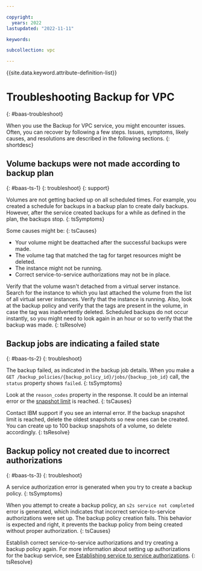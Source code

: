 ```yaml
---

copyright:
  years: 2022
lastupdated: "2022-11-11"

keywords:

subcollection: vpc

---
```


{{site.data.keyword.attribute-definition-list}}

# Troubleshooting Backup for VPC
{: #baas-troubleshoot}

When you use the Backup for VPC service, you might encounter issues. Often, you can recover by following a few steps. Issues, symptoms, likely causes, and resolutions are described in the following sections.
{: shortdesc}

## Volume backups were not made according to backup plan
{: #baas-ts-1}
{: troubleshoot}
{: support}

Volumes are not getting backed up on all scheduled times. For example, you created a schedule for backups in a backup plan to create daily backups. However, after the service created backups for a while as defined in the plan, the backups stop.
{: tsSymptoms}

Some causes might be:
{: tsCauses}

* Your volume might be deattached after the successful backups were made.
* The volume tag that matched the tag for target resources might be deleted.
* The instance might not be running.
* Correct service-to-service authorizations may not be in place.

Verify that the volume wasn't detached from a virtual server instance. Search for the instance to which you last attached the volume from the list of all virtual server instances. Verify that the instance is running. Also, look at the backup policy and verify that the tags are present in the volume, in case the tag was inadvertently deleted. Scheduled backups do not occur instantly, so you might need to look again in an hour or so to verify that the backup was made.
{: tsResolve}

## Backup jobs are indicating a failed state
{: #baas-ts-2}
{: troubleshoot}

The backup failed, as indicated in the backup job details. When you make a `GET /backup_policies/{backup_policy_id}/jobs/{backup_job_id}` call, the `status` property shows `failed`.
{: tsSymptoms}

Look at the `reason_codes` property in the response. It could be an internal error or the [snapshot limit](/docs/vpc?topic=vpc-snapshots-vpc-faqs&interface=ui#faq-snapshot-3) is reached.
{: tsCauses}

Contact IBM support if you see an internal error. If the backup snapshot limit is reached, delete the oldest snapshots so new ones can be created. You can create up to 100 backup snapshots of a volume, so delete accordingly.
{: tsResolve}

## Backup policy not created due to incorrect authorizations
{: #baas-ts-3}
{: troubleshoot}

A service authorization error is generated when you try to create a backup policy.
{: tsSymptoms}

When you attempt to create a backup policy, an `s2s service not completed` error is generated, which indicates that incorrect service-to-service authorizations were set up. The backup policy creation fails. This behavior is expected and right, it prevents the backup policy from being created without proper authorization.
{: tsCauses}

Establish correct service-to-service authorizations and try creating a backup policy again. For more information about setting up authorizations for the backup service, see [Establishing service to service authorizations](/docs/vpc?topic=vpc-backup-s2s-auth).
{: tsResolve}
